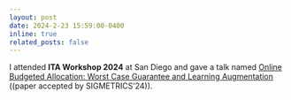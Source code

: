 ```yaml
---
layout: post
date: 2024-2-23 15:59:00-0400
inline: true
related_posts: false
---
```


I attended **ITA Workshop 2024** at San Diego and gave a talk named [Online Budgeted Allocation: Worst Case Guarantee and Learning Augmentation](https://ita.ucsd.edu/workshop/schedule) ((paper accepted by SIGMETRICS’24)).
